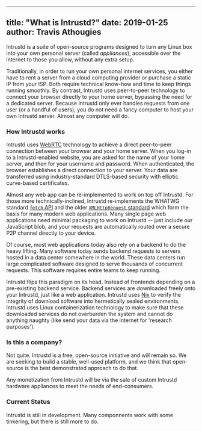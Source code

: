 ------
title: "What is Intrustd?"
date: 2019-01-25
author: Travis Athougies
---

Intrustd is a suite of open-source programs designed to turn any Linux box
into your own personal server (called *appliances*), accessible over the
internet to those you allow, without any extra setup.

Traditionally, in order to run your own personal internet services,
you either have to rent a server from a cloud computing provider or
purchase a static IP from your ISP. Both require technical know-how
and time to keep things running smoothly. By contrast, Intrustd uses
peer-to-peer technology to connect your browser directly to your home
server, bypassing the need for a dedicated server. Because Intrustd only
ever handles requests from one user (or a handful of users), you do
not need a fancy computer to host your own Intrustd server. Almost any
computer will do.

### How Intrustd works

Intrustd uses [WebRTC](https://www.w3.org/TR/webrtc/) technology to
achieve a direct peer-to-peer connection between your browser and your
home server. When you log-in to a Intrustd-enabled website, you are asked
for the name of your home server, and then for your username and
password. When authenticated, the browser establishes a direct
connection to your server. Your data are transferred using
industry-standard DTLS-based security with elliptic curve-based
certificates.

Almost any web app can be re-implemented to work on top off Intrustd. For
those more technically-inclined, Intrustd re-implements the WHATWG
standard [`fetch` API](https://fetch.spec.whatwg.org/) and the
older [`XMLHttpRequest` standard](https://xhr.spec.whatwg.org/) which
form the basis for many modern web applications. Many single page web
applications need minimal packaging to work on Intrustd -- just include
our JavaScript blob, and your requests are automatically routed over a
secure P2P channel directly to your device.

Of course, most web applications today also rely on a backend to do
the heavy lifting. Many software today sends backend requests to
servers hosted in a data center somewhere in the world. These data
centers run large complicated software designed to serve thousands of
concurrent requests. This software requires entire teams to keep running.

Intrustd flips this paradigm on its head. Instead of frontends depending
on a pre-existing backend service. Backend services are downloaded
freely onto your Intrustd, just like a web application. Intrustd
uses [Nix](http://nixos.org/) to verify the integrity of download
software into hermetically sealed environments. Intrustd uses Linux
containerization technology to make sure that these downloaded
services do not overburden the system and cannot do anything naughty
(like send your data via the internet for 'research purposes').

### Is this a company?

Not quite. Intrustd is a free, open-source initiative and will remain
so. We are seeking to build a stable, well-used platform, and we think
that open-source is the best demonstrated approach to do that.

Any monetization from Intrustd will be via the sale of custom Intrustd
hardware appliances to meet the needs of end-consumers.

### Current Status

Intrustd is still in development. Many componnents work with some
tinkering, but there is still more to do.

